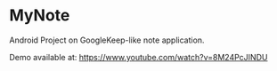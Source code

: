 # MyNote
Android Project on GoogleKeep-like note application.

Demo available at:
https://www.youtube.com/watch?v=8M24PcJINDU
